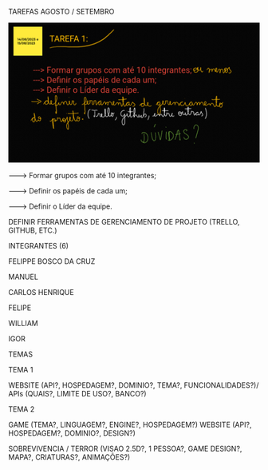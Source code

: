 TAREFAS AGOSTO / SETEMBRO

![img_2.png](../projetoSistemasComputacionais/Assets/image/img_2.png)

---> Formar grupos com até 10 integrantes;

---> Definir os papéis de cada um;

---> Definir o Líder da equipe.

DEFINIR FERRAMENTAS DE GERENCIAMENTO DE PROJETO (TRELLO, GITHUB, ETC.)


INTEGRANTES (6)

FELIPPE BOSCO DA CRUZ

MANUEL

CARLOS HENRIQUE

FELIPE

WILLIAM

IGOR

TEMAS

TEMA 1

WEBSITE (API?, HOSPEDAGEM?, DOMINIO?, TEMA?, FUNCIONALIDADES?)/ APIs (QUAIS?, LIMITE DE USO?, BANCO?)

TEMA 2

GAME (TEMA?, LINGUAGEM?, ENGINE?, HOSPEDAGEM?) WEBSITE (API?, HOSPEDAGEM?, DOMINIO?, DESIGN?)

SOBREVIVENCIA / TERROR (VISAO 2.5D?, 1 PESSOA?, GAME DESIGN?, MAPA?, CRIATURAS?, ANIMAÇÕES?)